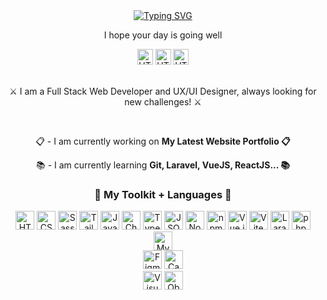 <!--- 👋 Hi, I’m @rossinline
- 👀 I’m interested in ...
- 🌱 I’m currently learning ...
- 💞️ I’m looking to collaborate on ...
- 📫 How to reach me ...
- 😄 Pronouns: ...
- ⚡ Fun fact: ...-->
<div align="center">
<a href="https://git.io/typing-svg"><img src="https://readme-typing-svg.demolab.com?font=Fira+Code&size=30&pause=1000&color=00CCFF&center=true&random=false&width=450&lines=%F0%9F%91%8B+Hi+there%2C+I'm+Ross!+%F0%9F%91%8B" alt="Typing SVG" /></a>
 <p>I hope your day is going well</p>
 
<div align="center">
<a href="mailTo:rossgraycontact@gmail.com" target"_blank"><img width="auto" height="25" src="https://img.shields.io/badge/Gmail-D14836?style=for-the-badge&logo=gmail&logoColor=white" alt="HTML" title="HTML"/></a>
<a href="https://linkedin.com/in/ross-gray-8951b7260" target"_blank"><img width="auto" height="25" src="https://img.shields.io/badge/LinkedIn-0077B5?style=for-the-badge&logo=linkedin&logoColor=white" alt="HTML" title="HTML"/></a>
<a href="https://rossinline.github.io/ross-gray-portfolio/" target"_blank"><img width="auto" height="25" src="https://img.shields.io/badge/Portfolio-255E63?style=for-the-badge&logo=About.me&logoColor=white" alt="HTML" title="HTML"/></a>
</div><br>

<p>⚔ I am a Full Stack Web Developer and UX/UI Designer, always looking for new challenges! ⚔</p><br>

<p>📋 - I am currently working on <b>My Latest Website Portfolio 📋</b></p>

<p>📚 - I am currently learning <b>Git, Laravel, VueJS, ReactJS... 📚</b></p>



  <h3>🧰 My Toolkit + Languages 🧰</h3>
	<img width="auto" height="30" src="https://img.shields.io/badge/HTML5-E34F26?style=for-the-badge&logo=html5&logoColor=white" alt="HTML" title="HTML"/>
	<img width="auto" height="30" src="https://img.shields.io/badge/CSS3-1572B6?style=for-the-badge&logo=css3&logoColor=white" alt="CSS" title="CSS"/>
	<img width="auto" height="30" src="https://img.shields.io/badge/Sass-CC6699?style=for-the-badge&logo=sass&logoColor=white" alt="Sass" title="Sass"/>
	<img width="auto" height="30" src="https://img.shields.io/badge/Tailwind_CSS-38B2AC?style=for-the-badge&logo=tailwind-css&logoColor=white" alt="Tailwind CSS" title="Tailwind CSS"/>
	<img width="auto" height="30" src="https://img.shields.io/badge/JavaScript-323330?style=for-the-badge&logo=javascript&logoColor=F7DF1E" alt="JavaScript" title="JavaScript"/>
	<img width="auto" height="30" src="https://img.shields.io/badge/Chart%20js-FF6384?style=for-the-badge&logo=chartdotjs&logoColor=white" alt="ChartJS" title="ChartJS"/>
	<img width="auto" height="30" src="https://img.shields.io/badge/TypeScript-007ACC?style=for-the-badge&logo=typescript&logoColor=white" alt="TypeScript" title="TypeScript"/>
	<img width="auto" height="30" src="https://img.shields.io/badge/json-5E5C5C?style=for-the-badge&logo=json&logoColor=white" alt="JSON" title="JSON"/>
	<img width="auto" height="30" src="https://img.shields.io/badge/Node%20js-339933?style=for-the-badge&logo=nodedotjs&logoColor=white" alt="Node.js" title="Node.js"/>
	<img width="auto" height="30" src="https://img.shields.io/badge/npm-CB3837?style=for-the-badge&logo=npm&logoColor=white" alt="npm" title="npm"/>
	<img width="auto" height="30" src="https://img.shields.io/badge/Vue%20js-35495E?style=for-the-badge&logo=vuedotjs&logoColor=4FC08D" alt="Vue.js" title="Vue.js"/>
	<img width="auto" height="30" src="https://img.shields.io/badge/Vite-B73BFE?style=for-the-badge&logo=vite&logoColor=FFD62E" alt="Vite" title="Vite"/>
	<img width="auto" height="30" src="https://img.shields.io/badge/Laravel-FF2D20?style=for-the-badge&logo=laravel&logoColor=white" alt="Laravel" title="Laravel"/>
	<img width="auto" height="30" src="https://img.shields.io/badge/PHP-777BB4?style=for-the-badge&logo=php&logoColor=white" alt="php" title="php"/>
 	<img width="auto" height="30" src="https://img.shields.io/badge/MySQL-005C84?style=for-the-badge&logo=mysql&logoColor=white" alt="MySQL" title="MySQL"/><br>
	<img width="auto" height="30" src="https://img.shields.io/badge/Figma-F24E1E?style=for-the-badge&logo=figma&logoColor=white" alt="Figma" title="Figma"/>
	<img width="auto" height="30" src="https://img.shields.io/badge/Canva-%2300C4CC.svg?&style=for-the-badge&logo=Canva&logoColor=white" alt="Canva" title="Canva"/><br>
	<img width="auto" height="30" src="https://img.shields.io/badge/VSCode-0078D4?style=for-the-badge&logo=visual%20studio%20code&logoColor=white" alt="Visual Studio Code" title="Visual Studio Code"/>
	<img width="auto" height="30" src="https://img.shields.io/badge/Obsidian-483699?style=for-the-badge&logo=Obsidian&logoColor=white" alt="Obsidian" title="Obsidian"/>
 <br><br>
 
 <!--Add contributions you feel you shown be preseneting in your README, and do not release github data until you have something to show, placeholder is current link for contributions-->
<!--
  <h3>🤝 My Contributions 🤝</h3><br>
<a href="#">
  <img height=120 align="center" src="https://github-readme-stats.vercel.app/api/pin/?username=anuraghazra&repo=github-readme-stats&show_icons=true&theme=transparent&border_radius=8&title_color=00CCFF&text_color=FFFFFF&icon_color=008080&rank_icon=percentile&ring_color=00CCFF" />
</a>
<a href="#">
  <img height=120 align="center" src="https://github-readme-stats.vercel.app/api/pin/?username=anuraghazra&repo=github-readme-stats&show_icons=true&theme=transparent&border_radius=8&title_color=00CCFF&text_color=FFFFFF&icon_color=008080&rank_icon=percentile&ring_color=00CCFF" />
</a>
--
<h3>📊 My GitHub Data 📊</h3><br>
<a href="#">
  <img height=200 align="center" src="https://github-readme-stats.vercel.app/api?username=rossinline&show_icons=true&theme=transparent&border_radius=8&title_color=00CCFF&text_color=FFFFFF&icon_color=008080&rank_icon=percentile&ring_color=00CCFF" />
</a>
<a href="#">
  <img height=200 align="center" src="https://github-readme-stats.vercel.app/api/top-langs?username=rossinline&layout=compact&langs_count=8&card_width=320&theme=transparent&border_radius=8&title_color=00CCFF&text_color=FFFFFF" />
</a>
-->


</div>


<!---
rossinline/rossinline is a ✨ special ✨ repository because its `README.md` (this file) appears on your GitHub profile.
You can click the Preview link to take a look at your changes.
--->

